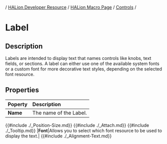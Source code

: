 / [HALion Developer Resource](../../HALion-Developer-Resource.md) / [HALion Macro Page](./HALion-Macro-Page.md) / [Controls](./Controls.md) /

# Label

## Description

Labels are intended to display text that names controls like knobs, text fields, or sections. A label can either use one of the available system fonts or a custom font for more decorative text styles, depending on the selected font resource.

## Properties

|Poperty|Description|
|:-|:-|
|**Name**|The name of the Label.|
{{#include ./_Position-Size.md}}
{{#include ./_Attach.md}}
{{#include ./_Tooltip.md}}
|**Font**|Allows you to select which font resource to be used to display the text.|
{{#include ./_Alignment-Text.md}}
